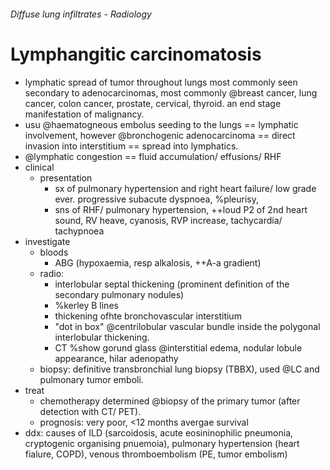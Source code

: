 ###### Diffuse lung infiltrates - Radiology

# Lymphangitic carcinomatosis
- lymphatic spread of tumor throughout lungs most commonly seen secondary to adenocarcinomas, most commonly @breast cancer, lung cancer, colon cancer, prostate, cervical, thyroid. an end stage manifestation of malignancy.
- usu @haematogneous embolus seeding to the lungs == lymphatic involvement, however @bronchogenic adenocarcinoma == direct invasion into interstitium == spread into lymphatics. 
- @lymphatic congestion == fluid accumulation/ effusions/ RHF
- clinical 
    + presentation
        * sx of pulmonary hypertension and right heart failure/ low grade ever. progressive subacute dyspnoea, %pleurisy, 
        * sns of RHF/ pulmonary hypertension, ++loud P2 of 2nd heart sound, RV heave, cyanosis, RVP increase, tachycardia/ tachypnoea
- investigate
    + bloods
        * ABG (hypoxaemia, resp alkalosis, ++A-a gradient)
    + radio: 
        * interlobular septal thickening (prominent definition of the secondary pulmonary nodules)
        * %kerley B lines
        * thickening ofhte bronchovascular interstitium
        * "dot in box" @centrilobular vascular bundle inside the polygonal interlobular thickening.
        * CT %show gorund glass @interstitial edema, nodular lobule appearance, hilar adenopathy
    + biopsy: definitive transbronchial lung biopsy (TBBX), used @LC and pulmonary tumor emboli.
- treat
    + chemotherapy determined @biopsy of the primary tumor (after detection with CT/ PET). 
    + prognosis: very poor, <12 months avergae survival
- ddx: causes of ILD (sarcoidosis, acute eosininophilic pneumonia, cryptogenic organising pnuemoia), pulmonary hypertension (heart fialure, COPD), venous thromboembolism (PE, tumor embolism)



